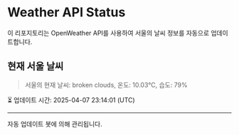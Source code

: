 
# Weather API Status

이 리포지토리는 OpenWeather API를 사용하여 서울의 날씨 정보를 자동으로 업데이트합니다.

## 현재 서울 날씨
> 서울의 현재 날씨: broken clouds, 온도: 10.03°C, 습도: 79%

⏳ 업데이트 시간: 2025-04-07 23:14:01 (UTC)

---
자동 업데이트 봇에 의해 관리됩니다.
